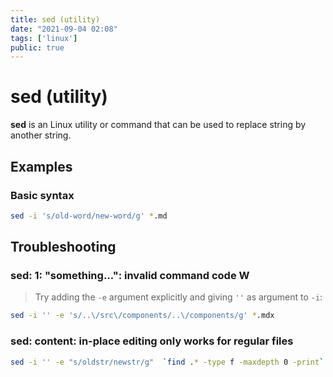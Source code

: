 ```yaml
---
title: sed (utility)
date: "2021-09-04 02:08"
tags: ['linux']
public: true
---
```


# sed (utility)

**sed** is an Linux utility or command that can be used to replace string by another string.

## Examples

### Basic syntax

```bash
sed -i 's/old-word/new-word/g' *.md
```

## Troubleshooting 

### sed: 1: "something...": invalid command code W

> Try adding the `-e` argument explicitly and giving `''` as argument to `-i`:

```bash
sed -i '' -e 's/..\/src\/components/..\/components/g' *.mdx
```

### sed: content: in-place editing only works for regular files

```bash
sed -i '' -e "s/oldstr/newstr/g"  `find .* -type f -maxdepth 0 -print`
```



